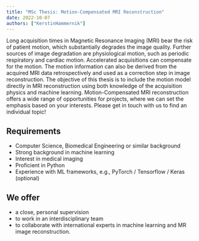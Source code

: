 ```yaml
---
title: "MSc Thesis: Motion-Compensated MRI Reconstruction"
date: 2022-10-07
authors: ["KerstinHammernik"]
---
```


Long acquisition times in Magnetic Resonance Imaging (MRI) bear the risk of patient motion, which substantially degrades the image quality. Further sources of image degradation are physiological motion, such as periodic respiratory and cardiac motion. Accelerated acquisitions can compensate for the motion. The motion information can also be derived from the acquired MRI data retrospectively and used as a correction step in image reconstruction. The objective of this thesis is to include the motion model directly in MRI reconstruction using both knowledge of the acquisition physics and machine learning. Motion-Compensated MRI reconstruction offers a wide range of opportunities for projects, where we can set the emphasis based on your interests. Please get in touch with us to find an individual topic!


## Requirements
- Computer Science, Biomedical Engineering or similar background
- Strong background in machine learning
- Interest in medical imaging
- Proficient  in Python
- Experience with ML frameworks, e.g., PyTorch / Tensorflow / Keras (optional)

## We offer
- a close, personal supervision
- to work in an interdisciplinary team
- to collaborate with international experts in machine learning and MR image reconstruction.
